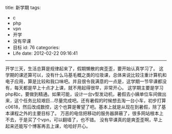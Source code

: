title: 新学期
tags:
  - c
  - php
  - vpn
  - 开学
  - 没有早课
  - 目标
id: 76
categories:
  - Life
date: 2012-02-22 09:16:41
---

开学三天，生活总算是规律起来了，假期懒散的爽歪歪，要开始认真学习了。
这学期的课还算可以，没有什么马基毛概之类的垃圾课，总体来说比较注重计算机和电子应用，算是比较和我口味吧。并且很令我满意的一点是，这学期一节早课都没有，每天都是早上十点才上课，就不用起得很早，非常开心。
这学期主要是学习php和c，要做到精通。如果可能，设计一台v型发动机，暑假去小姨单位车间做出来，这个任务比较艰巨...尽量完成吧。还有暑假的时候想去淘一台小车，初步打算c0618，然后改成数控，这个也算是奢望了吧。基本上就是从现在到暑假，除了基本课程之外的主要目标了。
万恶的电信把移动的服务器屏蔽了，很多网站根本上不去，于是买了个vpn，可以翻墙了，也不错。
没有早课真的是爽歪歪啊，早上起来还能写个博客再去上课，哈哈好开心。